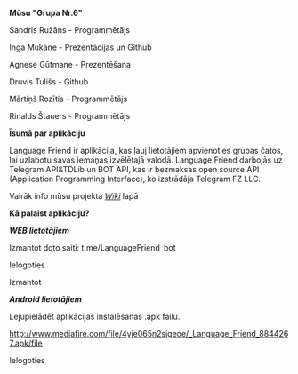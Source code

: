 **Mūsu "Grupa Nr.6"**

Sandris Ružāns - Programmētājs

Inga Mukāne - Prezentācijas un Github

Agnese Gūtmane - Prezentēšana

Druvis Tulišs - Github

Mārtiņš Rozītis - Programmētājs

Rinalds Štauers - Programmētājs


**Īsumā par aplikāciju**

Language Friend ir aplikācija, kas ļauj lietotājiem apvienoties grupas čatos, lai uzlabotu savas iemaņas izvēlētajā valodā. Language Friend darbojās uz Telegram API&TDLib un BOT API, kas ir bezmaksas open source API (Application Programming Interface), ko izstrādāja Telegram FZ LLC.


Vairāk info mūsu projekta [_Wiki_](https://github.com/sandr12234/Language-friend/wiki) lapā

**Kā palaist aplikāciju?**

***WEB lietotājiem***

Izmantot doto saiti: t.me/LanguageFriend_bot

Ielogoties

Izmantot

***Android lietotājiem***

Lejupielādēt aplikācijas instalēšanas .apk failu.

http://www.mediafire.com/file/4yje065n2sjgeoe/_Language_Friend_8844267.apk/file

Ielogoties

